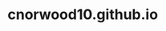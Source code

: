 # cnorwood10.github.io
<University of North Alabama Senior
Information Technology with Concentration in Cybersecurity>
